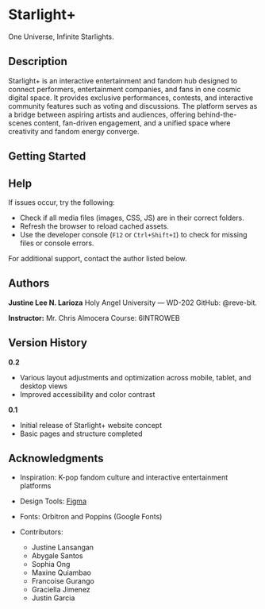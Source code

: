 # **Starlight+**

One Universe, Infinite Starlights.

## Description

Starlight+ is an interactive entertainment and fandom hub designed to connect performers, entertainment companies, and fans in one cosmic digital space. It provides exclusive performances, contests, and interactive community features such as voting and discussions. The platform serves as a bridge between aspiring artists and audiences, offering behind-the-scenes content, fan-driven engagement, and a unified space where creativity and fandom energy converge.

## Getting Started


## Help

If issues occur, try the following:

* Check if all media files (images, CSS, JS) are in their correct folders.
* Refresh the browser to reload cached assets.
* Use the developer console (`F12` or `Ctrl+Shift+I`) to check for missing files or console errors.

For additional support, contact the author listed below.

## Authors

**Justine Lee N. Larioza**
Holy Angel University — WD-202
GitHub: @reve-bit.

**Instructor:**
Mr. Chris Almocera
Course: 6INTROWEB

## Version History

**0.2**

* Various layout adjustments and optimization across mobile, tablet, and desktop views
* Improved accessibility and color contrast

**0.1**

* Initial release of Starlight+ website concept
* Basic pages and structure completed


## Acknowledgments

* Inspiration: K-pop fandom culture and interactive entertainment platforms
* Design Tools: [Figma](https://www.figma.com)
* Fonts: Orbitron and Poppins (Google Fonts)
* Contributors:

  * Justine Lansangan
  * Abygale Santos
  * Sophia Ong
  * Maxine Quiambao
  * Francoise Gurango
  * Graciella Jimenez
  * Justin Garcia 
